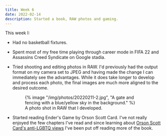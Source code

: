 ```yaml
---
title: Week 6
date: 2022-02-14
description: Started a book, RAW photos and gaming.
---
```


This week I:

- Had no basketball fixtures.

- Spent most of my free time playing through career mode in FIFA 22 and Assassins Creed Syndicate on Google stadia.

- Tried shooting and editing photos in RAW. I'd previously had the output format on my camera set to JPEG and having made the change I can immediately see the advantages. While it does take longer to develop and process each photo, the final images are much more aligned to the desired outcome.

  <figure>
    {% image "/img/photos/20220211-2.jpg", "A gate and fencing with a blue/yellow sky in the background." %}
    <figcaption>A photo shot in RAW that I developed.</figcaption>
  </figure>

- Started reading Ender's Game by Orson Scott Card. I've not really enjoyed the few chapters I've read and since learning about [Orson Scott Card's anti-LGBTQ views](https://www.glaad.org/gap/orson-scott-card) I've been put off reading more of the book.
